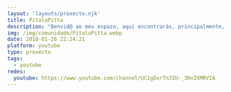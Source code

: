 ```yaml
---
layout: 'layouts/proxecto.njk'
title: PitaluPitta
description: "Benvid@ ao meu espazo, aquí encontrarás, principalmente, vídeos nos que che mostrarei a miña opinión persoal sobre diversos temas. \n\nNon só encontrarás vídeos adicados a reflexionar, aquí poderás encontrar dende unha receita ata un xogo pasando por tags, vlogs...\n\nEn definitiva, pretende ser unha canle moi variada."
img: /img/comunidade/PitaluPitta.webp
date: 2018-01-26 22:24:21
platform: youtube
type: proxecto
tags:
  - youtube
redes:
  youtube: https://www.youtube.com/channel/UC1gDur7nJIU-_3HvZXMRVIA
---
```

